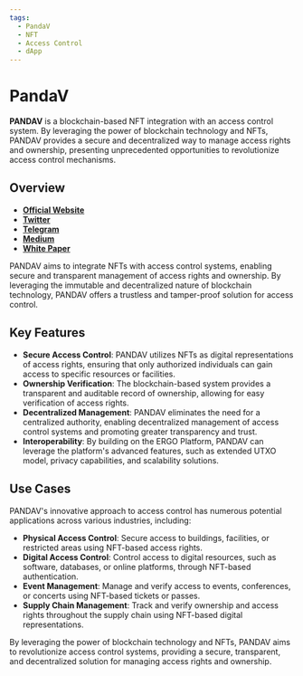 ```yaml
---
tags:
  - PandaV
  - NFT
  - Access Control
  - dApp
---
```


# PandaV


**PANDAV** is a blockchain-based NFT integration with an access control system. By leveraging the power of blockchain technology and NFTs, PANDAV provides a secure and decentralized way to manage access rights and ownership, presenting unprecedented opportunities to revolutionize access control mechanisms.

## Overview

- **[Official Website](https://www.pandav.io)**
- **[Twitter](https://twitter.com/PandaV_io)**
- **[Telegram](https://t.me/pandav_io)**
- **[Medium](https://medium.com/@www.pandav.io)**
- **[White Paper](https://www.pandav.io/download/PDVWhitepaper.pdf)**

PANDAV aims to integrate NFTs with access control systems, enabling secure and transparent management of access rights and ownership. By leveraging the immutable and decentralized nature of blockchain technology, PANDAV offers a trustless and tamper-proof solution for access control.

## Key Features

- **Secure Access Control**: PANDAV utilizes NFTs as digital representations of access rights, ensuring that only authorized individuals can gain access to specific resources or facilities.
- **Ownership Verification**: The blockchain-based system provides a transparent and auditable record of ownership, allowing for easy verification of access rights.
- **Decentralized Management**: PANDAV eliminates the need for a centralized authority, enabling decentralized management of access control systems and promoting greater transparency and trust.
- **Interoperability**: By building on the ERGO Platform, PANDAV can leverage the platform's advanced features, such as extended UTXO model, privacy capabilities, and scalability solutions.

## Use Cases

PANDAV's innovative approach to access control has numerous potential applications across various industries, including:

- **Physical Access Control**: Secure access to buildings, facilities, or restricted areas using NFT-based access rights.
- **Digital Access Control**: Control access to digital resources, such as software, databases, or online platforms, through NFT-based authentication.
- **Event Management**: Manage and verify access to events, conferences, or concerts using NFT-based tickets or passes.
- **Supply Chain Management**: Track and verify ownership and access rights throughout the supply chain using NFT-based digital representations.

By leveraging the power of blockchain technology and NFTs, PANDAV aims to revolutionize access control systems, providing a secure, transparent, and decentralized solution for managing access rights and ownership.

